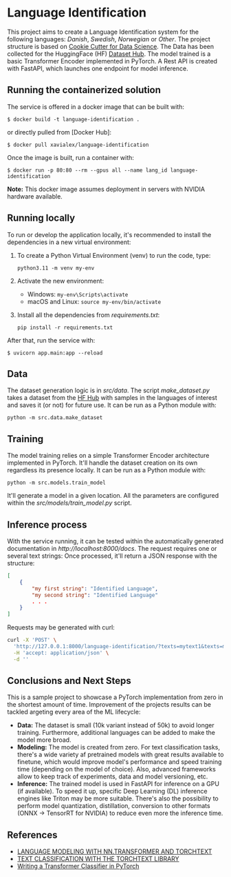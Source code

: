 # Language Identification

This project aims to create a Language Identification system for the following languages: *Danish*, *Swedish*, *Norwegian* or *Other*. The project structure is based on [Cookie Cutter for Data Science](https://drivendata.github.io/cookiecutter-data-science/). The Data has been collected for the HuggingFace (HF) [Dataset Hub](https://huggingface.co/datasets/strombergnlp/nordic_langid). The model trained is a basic Transformer Encoder implemented in PyTorch. A Rest API is created with FastAPI, which launches one endpoint for model inference.

## Running the containerized solution

The service is offered in a docker image that can be built with:

`$ docker build -t language-identification .`

or directly pulled from [Docker Hub]:

`$ docker pull xavialex/language-identification`

Once the image is built, run a container with:

`$ docker run -p 80:80 --rm --gpus all --name lang_id language-identification`

**Note:** This docker image assumes deployment in servers with NVIDIA hardware available.

## Running locally

To run or develop the application locally, it's recommended to install the dependencies in a new virtual environment:

1. To create a Python Virtual Environment (venv) to run the code, type:

    ```python3.11 -m venv my-env```

2. Activate the new environment:
    * Windows: ```my-env\Scripts\activate```
    * macOS and Linux: ```source my-env/bin/activate``` 

3. Install all the dependencies from *requirements.txt*:

    ```pip install -r requirements.txt```

After that, run the service with:

`$ uvicorn app.main:app --reload`

## Data

The dataset generation logic is in *src/data*. The script *make_dataset.py* takes a dataset from the [HF Hub](https://huggingface.co/datasets/strombergnlp/nordic_langid) with samples in the languages of interest and saves it (or not) for future use. It can be run as a Python module with:

`python -m src.data.make_dataset`

## Training

The model training relies on a simple Transformer Encoder architecture implemented in PyTorch. It'll handle the dataset creation on its own regardless its presence locally. It can be run as a Python module with:

`python -m src.models.train_model`

It'll generate a model in a given location. All the parameters are configured within the *src/models/train_model.py* script.

## Inference process

With the service running, it can be tested within the automatically generated documentation in *http://localhost:8000/docs*. The request requires one or several text strings: Once processed, it'll return a JSON response with the structure:

```json
[
    {
        "my first string": "Identified Language",
        "my second string": "Identified Language"
        . . . 
    }
]
```

Requests may be generated with curl:

```bash
curl -X 'POST' \
  'http://127.0.0.1:8000/language-identification/?texts=mytext1&texts=mytext2' \
  -H 'accept: application/json' \
  -d ''
```

## Conclusions and Next Steps

This is a sample project to showcase a PyTorch implementation from zero in the shortest amount of time. Improvement of the projects results can be tackled argeting every area of the ML lifecycle:
* **Data:** The dataset is small (10k variant instead of 50k) to avoid longer training. Furthermore, additional languages can be added to make the model more broad.
* **Modeling:** The model is created from zero. For text classification tasks, there's a wide variety af pretrained models with great results available to finetune, which would improve model's performance and speed training time (depending on the model of choice). Also, advanced frameworks allow to keep track of experiments, data and model versioning, etc.
* **Inference:** The trained model is used in FastAPI for inference on a GPU (if available). To speed it up, specific Deep Learning (DL) inference engines like Triton may be more suitable. There's also the possibility to perform model quantization, distillation, conversion to other formats (ONNX -> TensorRT for NVIDIA) to reduce even more the inference time.

## References

* [LANGUAGE MODELING WITH NN.TRANSFORMER AND TORCHTEXT](https://pytorch.org/tutorials/beginner/transformer_tutorial.html)
* [TEXT CLASSIFICATION WITH THE TORCHTEXT LIBRARY](https://pytorch.org/tutorials/beginner/text_sentiment_ngrams_tutorial.html)
* [Writing a Transformer Classifier in PyTorch](https://n8henrie.com/2021/08/writing-a-transformer-classifier-in-pytorch/)
